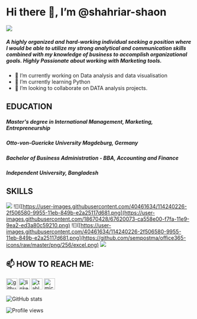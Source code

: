 # Hi there 👋, I’m @shahriar-shaon
 ![](https://code.visualstudio.com/assets/docs/languages/tsql/intellisense.gif)

##### A highly organized and hard-working individual seeking a position where I would be able to utilize my strong analytical and communication skills combined with my knowledge of business to accomplish organizational goals. Highly Passionate about working with Marketing tools.
- 🔭 I’m currently working on Data analysis and data visualisation 
- 🌱 I’m currently learning Python 
- 👯 I’m looking to collaborate on DATA analysis projects. 

## EDUCATION

##### *Master's degree in International Management, Marketing, Entrepreneurship* 
##### Otto-von-Guericke University Magdeburg, Germany

##### *Bachelor of Business Administration - BBA, Accounting and Finance*
##### Independent University, Bangladesh

## SKILLS
![](https://user-images.githubusercontent.com/40461634/114240226-2f506580-9955-11eb-849b-e2a25117d681.png)
![]([https://user-images.githubusercontent.com/40461634/114240226-2f506580-9955-11eb-849b-e2a25117d681.png](https://user-images.githubusercontent.com/18670428/67620073-ca558e00-f7fa-11e9-9ea2-ed3a80c59210.png)
![]([https://user-images.githubusercontent.com/40461634/114240226-2f506580-9955-11eb-849b-e2a25117d681.png](https://github.com/sempostma/office365-icons/raw/master/png/256/excel.png)
![](https://logos-marques.com/wp-content/uploads/2022/08/Microsoft-Power-BI-Logo.png)



## 📫 HOW TO REACH ME:


[<img src='https://cdn.jsdelivr.net/npm/simple-icons@3.0.1/icons/github.svg' alt='github' height='30'>](https://github.com/shahriar-shaon) 
[<img src='https://cdn.jsdelivr.net/npm/simple-icons@3.0.1/icons/linkedin.svg' alt='linkedin' height='30'>](https://www.linkedin.com/in/https://www.linkedin.com/in/shaon-shahriar//)  [<img src='https://cdn.jsdelivr.net/npm/simple-icons@3.0.1/icons/tableau.svg' alt='tableau' height='30'>](https://public.tableau.com/app/profile/shahriar4560)  [<img src='https://cdn.jsdelivr.net/npm/simple-icons@3.0.1/icons/microsoftoutlook.svg' alt='microsoftoutlook' height='30'>](shahriar.shaon@outlook.com)  

![GitHub stats](https://github-readme-stats.vercel.app/api?username=shahriar-shaon&show_icons=true)  

![Profile views](https://gpvc.arturio.dev/shahriar-shaon)  
